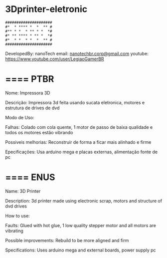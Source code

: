 # 3Dprinter-eletronic
```
#####################
#*  * **** *  *  ** #
#** * *  * ** * *  *#
#* ** **** * ** *  *#
#*  * *  * *  *  ** #
#####################
```
DevelopedBy: nanoTech
email: nanotechbr.corp@gmail.com
youtube: https://www.youtube.com/user/LegiaoGamerBR

====
PTBR
====
Nome: Impressora 3D 

Descrição: Impressora 3d feita usando sucata eletronica, motores e estrutura de drives de dvd

Modo de Uso: 

Falhas: Colado com cola quente, 1 motor de passo de baixa qualidade e todos os motores estão vibrando

Possiveis melhorias: Reconstruir de forma a ficar mais alinhado e firme

Epecificações: Usa arduino mega e placas externas, alimentação fonte de pc

====
ENUS
====
Name: 3D Printer

Description: 3d printer made using electronic scrap, motors and structure of dvd drives

How to use:

Faults: Glued with hot glue, 1 low quality stepper motor and all motors are vibrating

Possible improvements: Rebuild to be more aligned and firm

Specifications: Uses arduino mega and external boards, power supply pc
